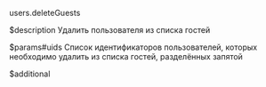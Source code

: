 users.deleteGuests

$description
Удалить пользователя из списка гостей

$params#uids
Список идентификаторов пользователей, которых необходимо удалить из списка гостей, разделённых запятой

$additional
